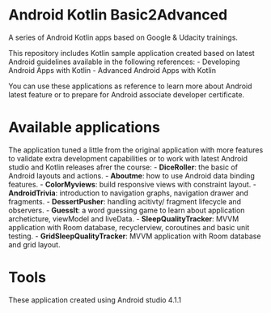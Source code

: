 # Android Kotlin Basic2Advanced

 A series of Android Kotlin apps based on Google & Udacity trainings. 
 
 This repository includes Kotlin sample application created based on latest Android guidelines available in the following references:
     - Developing Android Apps with Kotlin
     - Advanced Android Apps with Kotlin
 
 You can use these applications as reference to learn more about Android latest feature or to prepare for Android associate developer certificate. 
 
# Available applications

 The application tuned a little from the original application with more features to validate extra development capabilities or to work with latest Android studio and Kotlin releases afrer the course:
    - **DiceRoller**: the basic of Android layouts and actions.
    - **Aboutme**: how to use Android data binding features.
    - **ColorMyviews**: build responsive views with constraint layout.
	- **AndroidTrivia**: introduction to navigation graphs, navigation drawer and fragments.
	- **DessertPusher**: handling acitivty/ fragment lifecycle and observers.
	- **GuessIt**: a word guessing game to learn about application archeticture, viewModel and liveData.
	- **SleepQualityTracker**: MVVM application with Room database, recyclerview, coroutines and basic unit testing.
	- **GridSleepQualityTracker**: MVVM application with Room database and grid layout.
	

# Tools

These application created using Android studio 4.1.1 